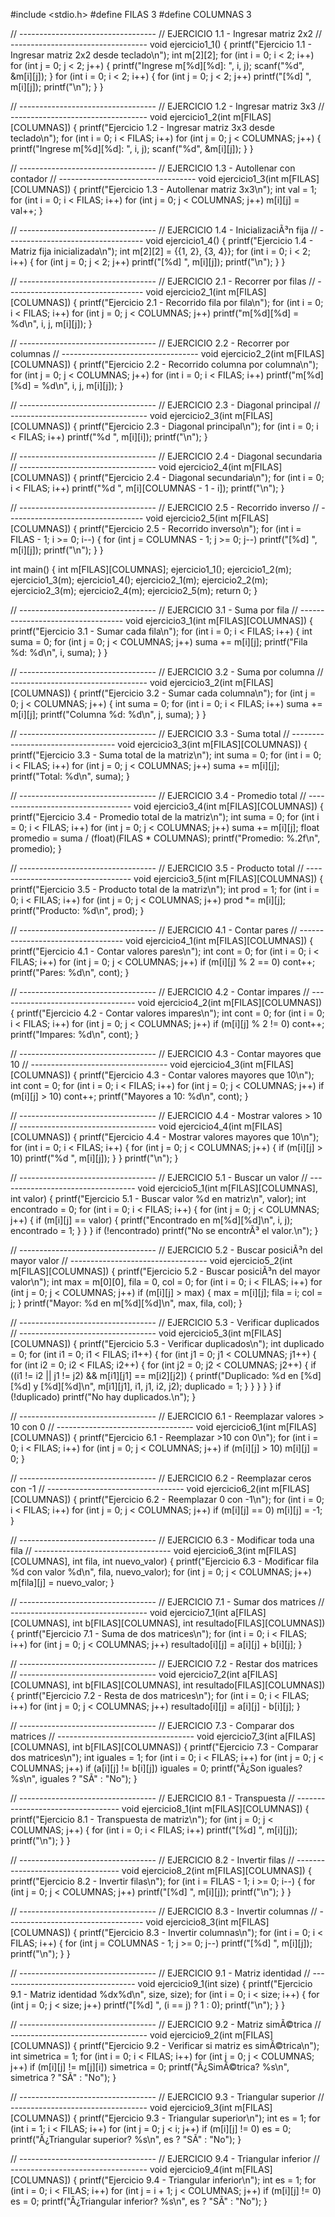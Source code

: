 #include <stdio.h>
#define FILAS 3
#define COLUMNAS 3

// ----------------------------------
// EJERCICIO 1.1 - Ingresar matriz 2x2
// ----------------------------------
void ejercicio1_1() {
    printf("Ejercicio 1.1 - Ingresar matriz 2x2 desde teclado\n");
    int m[2][2];
    for (int i = 0; i < 2; i++)
        for (int j = 0; j < 2; j++) {
            printf("Ingrese m[%d][%d]: ", i, j);
            scanf("%d", &m[i][j]);
        }
    for (int i = 0; i < 2; i++) {
        for (int j = 0; j < 2; j++)
            printf("[%d] ", m[i][j]);
        printf("\n");
    }
}

// ----------------------------------
// EJERCICIO 1.2 - Ingresar matriz 3x3
// ----------------------------------
void ejercicio1_2(int m[FILAS][COLUMNAS]) {
    printf("Ejercicio 1.2 - Ingresar matriz 3x3 desde teclado\n");
    for (int i = 0; i < FILAS; i++)
        for (int j = 0; j < COLUMNAS; j++) {
            printf("Ingrese m[%d][%d]: ", i, j);
            scanf("%d", &m[i][j]);
        }
}

// ----------------------------------
// EJERCICIO 1.3 - Autollenar con contador
// ----------------------------------
void ejercicio1_3(int m[FILAS][COLUMNAS]) {
    printf("Ejercicio 1.3 - Autollenar matriz 3x3\n");
    int val = 1;
    for (int i = 0; i < FILAS; i++)
        for (int j = 0; j < COLUMNAS; j++)
            m[i][j] = val++;
}

// ----------------------------------
// EJERCICIO 1.4 - InicializaciÃ³n fija
// ----------------------------------
void ejercicio1_4() {
    printf("Ejercicio 1.4 - Matriz fija inicializada\n");
    int m[2][2] = {{1, 2}, {3, 4}};
    for (int i = 0; i < 2; i++) {
        for (int j = 0; j < 2; j++)
            printf("[%d] ", m[i][j]);
        printf("\n");
    }
}

// ----------------------------------
// EJERCICIO 2.1 - Recorrer por filas
// ----------------------------------
void ejercicio2_1(int m[FILAS][COLUMNAS]) {
    printf("Ejercicio 2.1 - Recorrido fila por fila\n");
    for (int i = 0; i < FILAS; i++)
        for (int j = 0; j < COLUMNAS; j++)
            printf("m[%d][%d] = %d\n", i, j, m[i][j]);
}

// ----------------------------------
// EJERCICIO 2.2 - Recorrer por columnas
// ----------------------------------
void ejercicio2_2(int m[FILAS][COLUMNAS]) {
    printf("Ejercicio 2.2 - Recorrido columna por columna\n");
    for (int j = 0; j < COLUMNAS; j++)
        for (int i = 0; i < FILAS; i++)
            printf("m[%d][%d] = %d\n", i, j, m[i][j]);
}

// ----------------------------------
// EJERCICIO 2.3 - Diagonal principal
// ----------------------------------
void ejercicio2_3(int m[FILAS][COLUMNAS]) {
    printf("Ejercicio 2.3 - Diagonal principal\n");
    for (int i = 0; i < FILAS; i++)
        printf("%d ", m[i][i]);
    printf("\n");
}

// ----------------------------------
// EJERCICIO 2.4 - Diagonal secundaria
// ----------------------------------
void ejercicio2_4(int m[FILAS][COLUMNAS]) {
    printf("Ejercicio 2.4 - Diagonal secundaria\n");
    for (int i = 0; i < FILAS; i++)
        printf("%d ", m[i][COLUMNAS - 1 - i]);
    printf("\n");
}

// ----------------------------------
// EJERCICIO 2.5 - Recorrido inverso
// ----------------------------------
void ejercicio2_5(int m[FILAS][COLUMNAS]) {
    printf("Ejercicio 2.5 - Recorrido inverso\n");
    for (int i = FILAS - 1; i >= 0; i--) {
        for (int j = COLUMNAS - 1; j >= 0; j--)
            printf("[%d] ", m[i][j]);
        printf("\n");
    }
}

int main() {
    int m[FILAS][COLUMNAS];
    ejercicio1_1();
    ejercicio1_2(m);
    ejercicio1_3(m);
    ejercicio1_4();
    ejercicio2_1(m);
    ejercicio2_2(m);
    ejercicio2_3(m);
    ejercicio2_4(m);
    ejercicio2_5(m);
    return 0;
}

// ----------------------------------
// EJERCICIO 3.1 - Suma por fila
// ----------------------------------
void ejercicio3_1(int m[FILAS][COLUMNAS]) {
    printf("Ejercicio 3.1 - Sumar cada fila\n");
    for (int i = 0; i < FILAS; i++) {
        int suma = 0;
        for (int j = 0; j < COLUMNAS; j++)
            suma += m[i][j];
        printf("Fila %d: %d\n", i, suma);
    }
}

// ----------------------------------
// EJERCICIO 3.2 - Suma por columna
// ----------------------------------
void ejercicio3_2(int m[FILAS][COLUMNAS]) {
    printf("Ejercicio 3.2 - Sumar cada columna\n");
    for (int j = 0; j < COLUMNAS; j++) {
        int suma = 0;
        for (int i = 0; i < FILAS; i++)
            suma += m[i][j];
        printf("Columna %d: %d\n", j, suma);
    }
}

// ----------------------------------
// EJERCICIO 3.3 - Suma total
// ----------------------------------
void ejercicio3_3(int m[FILAS][COLUMNAS]) {
    printf("Ejercicio 3.3 - Suma total de la matriz\n");
    int suma = 0;
    for (int i = 0; i < FILAS; i++)
        for (int j = 0; j < COLUMNAS; j++)
            suma += m[i][j];
    printf("Total: %d\n", suma);
}

// ----------------------------------
// EJERCICIO 3.4 - Promedio total
// ----------------------------------
void ejercicio3_4(int m[FILAS][COLUMNAS]) {
    printf("Ejercicio 3.4 - Promedio total de la matriz\n");
    int suma = 0;
    for (int i = 0; i < FILAS; i++)
        for (int j = 0; j < COLUMNAS; j++)
            suma += m[i][j];
    float promedio = suma / (float)(FILAS * COLUMNAS);
    printf("Promedio: %.2f\n", promedio);
}

// ----------------------------------
// EJERCICIO 3.5 - Producto total
// ----------------------------------
void ejercicio3_5(int m[FILAS][COLUMNAS]) {
    printf("Ejercicio 3.5 - Producto total de la matriz\n");
    int prod = 1;
    for (int i = 0; i < FILAS; i++)
        for (int j = 0; j < COLUMNAS; j++)
            prod *= m[i][j];
    printf("Producto: %d\n", prod);
}

// ----------------------------------
// EJERCICIO 4.1 - Contar pares
// ----------------------------------
void ejercicio4_1(int m[FILAS][COLUMNAS]) {
    printf("Ejercicio 4.1 - Contar valores pares\n");
    int cont = 0;
    for (int i = 0; i < FILAS; i++)
        for (int j = 0; j < COLUMNAS; j++)
            if (m[i][j] % 2 == 0) cont++;
    printf("Pares: %d\n", cont);
}

// ----------------------------------
// EJERCICIO 4.2 - Contar impares
// ----------------------------------
void ejercicio4_2(int m[FILAS][COLUMNAS]) {
    printf("Ejercicio 4.2 - Contar valores impares\n");
    int cont = 0;
    for (int i = 0; i < FILAS; i++)
        for (int j = 0; j < COLUMNAS; j++)
            if (m[i][j] % 2 != 0) cont++;
    printf("Impares: %d\n", cont);
}

// ----------------------------------
// EJERCICIO 4.3 - Contar mayores que 10
// ----------------------------------
void ejercicio4_3(int m[FILAS][COLUMNAS]) {
    printf("Ejercicio 4.3 - Contar valores mayores que 10\n");
    int cont = 0;
    for (int i = 0; i < FILAS; i++)
        for (int j = 0; j < COLUMNAS; j++)
            if (m[i][j] > 10) cont++;
    printf("Mayores a 10: %d\n", cont);
}

// ----------------------------------
// EJERCICIO 4.4 - Mostrar valores > 10
// ----------------------------------
void ejercicio4_4(int m[FILAS][COLUMNAS]) {
    printf("Ejercicio 4.4 - Mostrar valores mayores que 10\n");
    for (int i = 0; i < FILAS; i++) {
        for (int j = 0; j < COLUMNAS; j++) {
            if (m[i][j] > 10)
                printf("%d ", m[i][j]);
        }
    }
    printf("\n");
}

// ----------------------------------
// EJERCICIO 5.1 - Buscar un valor
// ----------------------------------
void ejercicio5_1(int m[FILAS][COLUMNAS], int valor) {
    printf("Ejercicio 5.1 - Buscar valor %d en matriz\n", valor);
    int encontrado = 0;
    for (int i = 0; i < FILAS; i++) {
        for (int j = 0; j < COLUMNAS; j++) {
            if (m[i][j] == valor) {
                printf("Encontrado en m[%d][%d]\n", i, j);
                encontrado = 1;
            }
        }
    }
    if (!encontrado)
        printf("No se encontrÃ³ el valor.\n");
}

// ----------------------------------
// EJERCICIO 5.2 - Buscar posiciÃ³n del mayor valor
// ----------------------------------
void ejercicio5_2(int m[FILAS][COLUMNAS]) {
    printf("Ejercicio 5.2 - Buscar posiciÃ³n del mayor valor\n");
    int max = m[0][0], fila = 0, col = 0;
    for (int i = 0; i < FILAS; i++)
        for (int j = 0; j < COLUMNAS; j++)
            if (m[i][j] > max) {
                max = m[i][j];
                fila = i;
                col = j;
            }
    printf("Mayor: %d en m[%d][%d]\n", max, fila, col);
}

// ----------------------------------
// EJERCICIO 5.3 - Verificar duplicados
// ----------------------------------
void ejercicio5_3(int m[FILAS][COLUMNAS]) {
    printf("Ejercicio 5.3 - Verificar duplicados\n");
    int duplicado = 0;
    for (int i1 = 0; i1 < FILAS; i1++) {
        for (int j1 = 0; j1 < COLUMNAS; j1++) {
            for (int i2 = 0; i2 < FILAS; i2++) {
                for (int j2 = 0; j2 < COLUMNAS; j2++) {
                    if ((i1 != i2 || j1 != j2) && m[i1][j1] == m[i2][j2]) {
                        printf("Duplicado: %d en [%d][%d] y [%d][%d]\n", m[i1][j1], i1, j1, i2, j2);
                        duplicado = 1;
                    }
                }
            }
        }
    }
    if (!duplicado) printf("No hay duplicados.\n");
}

// ----------------------------------
// EJERCICIO 6.1 - Reemplazar valores > 10 con 0
// ----------------------------------
void ejercicio6_1(int m[FILAS][COLUMNAS]) {
    printf("Ejercicio 6.1 - Reemplazar >10 con 0\n");
    for (int i = 0; i < FILAS; i++)
        for (int j = 0; j < COLUMNAS; j++)
            if (m[i][j] > 10)
                m[i][j] = 0;
}

// ----------------------------------
// EJERCICIO 6.2 - Reemplazar ceros con -1
// ----------------------------------
void ejercicio6_2(int m[FILAS][COLUMNAS]) {
    printf("Ejercicio 6.2 - Reemplazar 0 con -1\n");
    for (int i = 0; i < FILAS; i++)
        for (int j = 0; j < COLUMNAS; j++)
            if (m[i][j] == 0)
                m[i][j] = -1;
}

// ----------------------------------
// EJERCICIO 6.3 - Modificar toda una fila
// ----------------------------------
void ejercicio6_3(int m[FILAS][COLUMNAS], int fila, int nuevo_valor) {
    printf("Ejercicio 6.3 - Modificar fila %d con valor %d\n", fila, nuevo_valor);
    for (int j = 0; j < COLUMNAS; j++)
        m[fila][j] = nuevo_valor;
}

// ----------------------------------
// EJERCICIO 7.1 - Sumar dos matrices
// ----------------------------------
void ejercicio7_1(int a[FILAS][COLUMNAS], int b[FILAS][COLUMNAS], int resultado[FILAS][COLUMNAS]) {
    printf("Ejercicio 7.1 - Suma de dos matrices\n");
    for (int i = 0; i < FILAS; i++)
        for (int j = 0; j < COLUMNAS; j++)
            resultado[i][j] = a[i][j] + b[i][j];
}

// ----------------------------------
// EJERCICIO 7.2 - Restar dos matrices
// ----------------------------------
void ejercicio7_2(int a[FILAS][COLUMNAS], int b[FILAS][COLUMNAS], int resultado[FILAS][COLUMNAS]) {
    printf("Ejercicio 7.2 - Resta de dos matrices\n");
    for (int i = 0; i < FILAS; i++)
        for (int j = 0; j < COLUMNAS; j++)
            resultado[i][j] = a[i][j] - b[i][j];
}

// ----------------------------------
// EJERCICIO 7.3 - Comparar dos matrices
// ----------------------------------
void ejercicio7_3(int a[FILAS][COLUMNAS], int b[FILAS][COLUMNAS]) {
    printf("Ejercicio 7.3 - Comparar dos matrices\n");
    int iguales = 1;
    for (int i = 0; i < FILAS; i++)
        for (int j = 0; j < COLUMNAS; j++)
            if (a[i][j] != b[i][j])
                iguales = 0;
    printf("Â¿Son iguales? %s\n", iguales ? "SÃ­" : "No");
}

// ----------------------------------
// EJERCICIO 8.1 - Transpuesta
// ----------------------------------
void ejercicio8_1(int m[FILAS][COLUMNAS]) {
    printf("Ejercicio 8.1 - Transpuesta de matriz\n");
    for (int j = 0; j < COLUMNAS; j++) {
        for (int i = 0; i < FILAS; i++)
            printf("[%d] ", m[i][j]);
        printf("\n");
    }
}

// ----------------------------------
// EJERCICIO 8.2 - Invertir filas
// ----------------------------------
void ejercicio8_2(int m[FILAS][COLUMNAS]) {
    printf("Ejercicio 8.2 - Invertir filas\n");
    for (int i = FILAS - 1; i >= 0; i--) {
        for (int j = 0; j < COLUMNAS; j++)
            printf("[%d] ", m[i][j]);
        printf("\n");
    }
}

// ----------------------------------
// EJERCICIO 8.3 - Invertir columnas
// ----------------------------------
void ejercicio8_3(int m[FILAS][COLUMNAS]) {
    printf("Ejercicio 8.3 - Invertir columnas\n");
    for (int i = 0; i < FILAS; i++) {
        for (int j = COLUMNAS - 1; j >= 0; j--)
            printf("[%d] ", m[i][j]);
        printf("\n");
    }
}

// ----------------------------------
// EJERCICIO 9.1 - Matriz identidad
// ----------------------------------
void ejercicio9_1(int size) {
    printf("Ejercicio 9.1 - Matriz identidad %dx%d\n", size, size);
    for (int i = 0; i < size; i++) {
        for (int j = 0; j < size; j++)
            printf("[%d] ", (i == j) ? 1 : 0);
        printf("\n");
    }
}

// ----------------------------------
// EJERCICIO 9.2 - Matriz simÃ©trica
// ----------------------------------
void ejercicio9_2(int m[FILAS][COLUMNAS]) {
    printf("Ejercicio 9.2 - Verificar si matriz es simÃ©trica\n");
    int simetrica = 1;
    for (int i = 0; i < FILAS; i++)
        for (int j = 0; j < COLUMNAS; j++)
            if (m[i][j] != m[j][i])
                simetrica = 0;
    printf("Â¿SimÃ©trica? %s\n", simetrica ? "SÃ­" : "No");
}

// ----------------------------------
// EJERCICIO 9.3 - Triangular superior
// ----------------------------------
void ejercicio9_3(int m[FILAS][COLUMNAS]) {
    printf("Ejercicio 9.3 - Triangular superior\n");
    int es = 1;
    for (int i = 1; i < FILAS; i++)
        for (int j = 0; j < i; j++)
            if (m[i][j] != 0)
                es = 0;
    printf("Â¿Triangular superior? %s\n", es ? "SÃ­" : "No");
}

// ----------------------------------
// EJERCICIO 9.4 - Triangular inferior
// ----------------------------------
void ejercicio9_4(int m[FILAS][COLUMNAS]) {
    printf("Ejercicio 9.4 - Triangular inferior\n");
    int es = 1;
    for (int i = 0; i < FILAS; i++)
        for (int j = i + 1; j < COLUMNAS; j++)
            if (m[i][j] != 0)
                es = 0;
    printf("Â¿Triangular inferior? %s\n", es ? "SÃ­" : "No");
}
